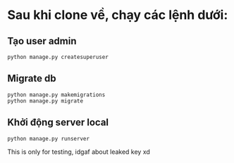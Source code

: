 # Sau khi clone về, chạy các lệnh dưới:
## Tạo user admin
```
python manage.py createsuperuser
```
## Migrate db
```
python manage.py makemigrations
python manage.py migrate
```
## Khởi động server local
```
python manage.py runserver
```

This is only for testing, idgaf about leaked key xd
